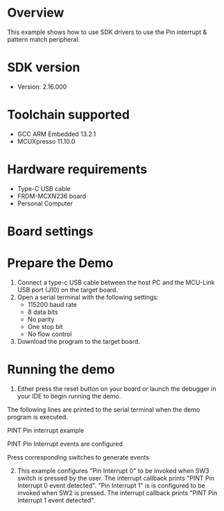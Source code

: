 Overview
========
This example shows how to use SDK drivers to use the Pin interrupt & pattern match peripheral.

SDK version
===========
- Version: 2.16.000

Toolchain supported
===================
- GCC ARM Embedded  13.2.1
- MCUXpresso  11.10.0

Hardware requirements
=====================
- Type-C USB cable
- FRDM-MCXN236 board
- Personal Computer

Board settings
==============

Prepare the Demo
================
1.  Connect a type-c USB cable between the host PC and the MCU-Link USB port (J10) on the target board.
2.  Open a serial terminal with the following settings:
    - 115200 baud rate
    - 8 data bits
    - No parity
    - One stop bit
    - No flow control
3.  Download the program to the target board.

Running the demo
================
1.  Either press the reset button on your board or launch the debugger in your IDE to begin running the demo.

The following lines are printed to the serial terminal when the demo program is executed.

PINT Pin interrupt example

PINT Pin Interrupt events are configured

Press corresponding switches to generate events

2. This example configures "Pin Interrupt 0" to be invoked when SW3 switch is pressed by the user.
   The interrupt callback prints "PINT Pin Interrupt 0 event detected". "Pin Interrupt 1" is
   is configured to be invoked when SW2 is pressed. The interrupt callback prints "PINT Pin Interrupt 
   1 event detected". 
	 
